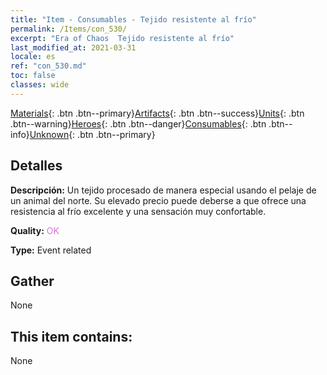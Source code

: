 ```yaml
---
title: "Item - Consumables - Tejido resistente al frío"
permalink: /Items/con_530/
excerpt: "Era of Chaos  Tejido resistente al frío"
last_modified_at: 2021-03-31
locale: es
ref: "con_530.md"
toc: false
classes: wide
---
```

 [Materials](/es/Items/){: .btn .btn--primary}[Artifacts](/es/Items/Artifacts/){: .btn .btn--success}[Units](/es/Items/Units/){: .btn .btn--warning}[Heroes](/es/Items/Heroes/){: .btn .btn--danger}[Consumables](/es/Items/Consumables/){: .btn .btn--info}[Unknown](/es/Items/Unknown/){: .btn .btn--primary}

## Detalles
 **Descripción:** Un tejido procesado de manera especial usando el pelaje de un animal del norte. Su elevado precio puede deberse a que ofrece una resistencia al frío excelente y una sensación muy confortable.

 **Quality:** <span style="color: #DA70D6">OK</span>

 **Type:** Event related

## Gather

  None

## This item contains:

  None

